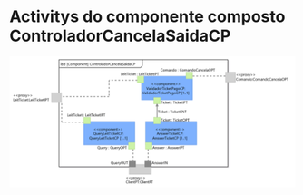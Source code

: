 # Activitys do componente composto ControladorCancelaSaidaCP

![](/doc/img/Estrutural/ControladorCancelaSaidaCP.png)

